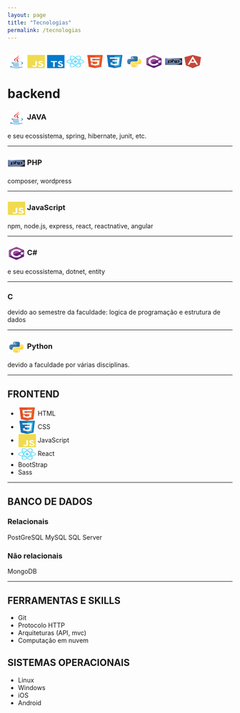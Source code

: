 ```yaml
---
layout: page
title: "Tecnologias"
permalink: /tecnologias
---
```

<div style="display: inline_block">
    <br>
    <img align="center" alt="Java" height="30" width="40" src="https://raw.githubusercontent.com/devicons/devicon/master/icons/java/java-original.svg">
    <img align="center" alt="Js" height="30" width="40" src="https://raw.githubusercontent.com/devicons/devicon/master/icons/javascript/javascript-plain.svg">
    <img align="center" alt="Ts" height="30" width="40" src="https://raw.githubusercontent.com/devicons/devicon/master/icons/typescript/typescript-plain.svg">
    <img align="center" alt="React" height="30" width="40" src="https://raw.githubusercontent.com/devicons/devicon/master/icons/react/react-original.svg">
    <img align="center" alt="HTML" height="30" width="40" src="https://raw.githubusercontent.com/devicons/devicon/master/icons/html5/html5-original.svg">
    <img align="center" alt="CSS" height="30" width="40" src="https://raw.githubusercontent.com/devicons/devicon/master/icons/css3/css3-original.svg">
    <img align="center" alt="Python" height="30" width="40" src="https://raw.githubusercontent.com/devicons/devicon/master/icons/python/python-original.svg">
    <img align="center" alt="Csharp" height="30" width="40" src="https://raw.githubusercontent.com/devicons/devicon/master/icons/csharp/csharp-original.svg">
    <img align="center" alt="php" height="30" width="40" src="https://raw.githubusercontent.com/devicons/devicon/master/icons/php/php-original.svg">
    <img align="center" alt="angular" height="30" width="40" src="https://raw.githubusercontent.com/devicons/devicon/master/icons/angularjs/angularjs-plain.svg">
</div>

# backend
### <img align="center" alt="Java" height="30" width="40" src="https://raw.githubusercontent.com/devicons/devicon/master/icons/java/java-original.svg"> JAVA

e seu ecossistema, spring, hibernate, junit, etc.

---

### <img align="center" alt="php" height="30" width="40" src="https://raw.githubusercontent.com/devicons/devicon/master/icons/php/php-original.svg">  PHP
composer, wordpress

---

### <img align="center" alt="Js" height="30" width="40" src="https://raw.githubusercontent.com/devicons/devicon/master/icons/javascript/javascript-plain.svg">  JavaScript
npm, node.js, express, react, reactnative, angular

---

### <img align="center" alt="Csharp" height="30" width="40" src="https://raw.githubusercontent.com/devicons/devicon/master/icons/csharp/csharp-original.svg"> C#
e seu ecossistema, dotnet, entity

---

### C
devido ao semestre da faculdade: logica de programação e estrutura de dados

---

### <img align="center" alt="Python" height="30" width="40" src="https://raw.githubusercontent.com/devicons/devicon/master/icons/python/python-original.svg"> Python
devido a faculdade por várias disciplinas.

---

## FRONTEND
* <img align="center" alt="HTML" height="30" width="40" src="https://raw.githubusercontent.com/devicons/devicon/master/icons/html5/html5-original.svg"> HTML
* <img align="center" alt="CSS" height="30" width="40" src="https://raw.githubusercontent.com/devicons/devicon/master/icons/css3/css3-original.svg"> CSS
* <img align="center" alt="Js" height="30" width="40" src="https://raw.githubusercontent.com/devicons/devicon/master/icons/javascript/javascript-plain.svg"> JavaScript
* <img align="center" alt="React" height="30" width="40" src="https://raw.githubusercontent.com/devicons/devicon/master/icons/react/react-original.svg">
    React
* BootStrap
* Sass

---

## BANCO DE DADOS
### Relacionais
PostGreSQL
MySQL
SQL Server

### Não relacionais
MongoDB

---

## FERRAMENTAS E SKILLS
* Git
* Protocolo HTTP
* Arquiteturas (API, mvc)
* Computação em nuvem

## SISTEMAS OPERACIONAIS
* Linux
* Windows
* iOS
* Android
